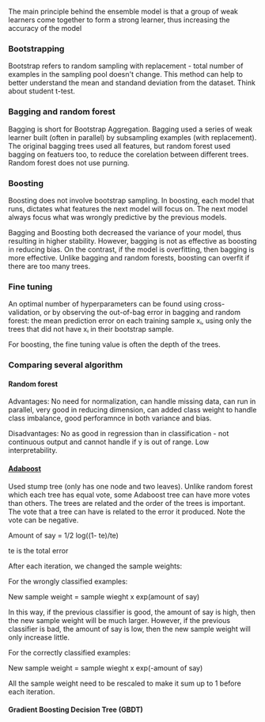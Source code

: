 The main principle behind the ensemble model is that a group of weak learners come together to form a strong learner, 
thus increasing the accuracy of the model

### Bootstrapping
Bootstrap refers to random sampling with replacement - total number of examples in the sampling pool doesn't change. 
This method can help to better understand the mean and standand deviation from the dataset. Think about student t-test.

### Bagging and random forest
Bagging is short for Bootstrap Aggregation.
Bagging used a series of weak learner built (often in parallel) by subsampling examples (with replacement). 
The original bagging trees used all features, 
but random forest used bagging on featuers too, to reduce the corelation between different trees. Random forest does not use purning.

### Boosting
Boosting does not involve bootstrap sampling. In boosting, each model that runs, dictates what features the next model will focus on. 
The next model always focus what was wrongly predictive by the previous models.

Bagging and Boosting both decreased the variance of your model, thus resulting in higher stability. 
However, bagging is not as effective as boosting in reducing bias. 
On the contrast, if the model is overfitting, then bagging is more effective. 
Unlike bagging and random forests, boosting can overfit if there are too many trees.

### Fine tuning
An optimal number of hyperparameters can be found using cross-validation, or by observing the out-of-bag error in bagging and random forest: 
the mean prediction error on each training sample xᵢ, using only the trees that did not have xᵢ in their bootstrap sample.

For boosting, the fine tuning value is often the depth of the trees.

### Comparing several algorithm
#### Random forest

Advantages:
No need for normalization, can handle missing data, can run in parallel, 
very good in reducing dimension, 
can added class weight to handle class imbalance, 
good perforamnce in both variance and bias.

Disadvantages:
No as good in regression than in classification - not continuous output and cannot handle if y is out of range.
Low interpretability. 

#### [Adaboost](https://www.youtube.com/watch?v=LsK-xG1cLYA)
Used stump tree (only has one node and two leaves). 
Unlike random forest which each tree has equal vote, some Adaboost tree can have more votes than others.
The trees are related and the order of the trees is important. 
The vote that a tree can have is related to the error it produced. 
Note the vote can be negative. 

Amount of say = 1/2 log((1- te)/te)

te is the total error

After each iteration, we changed the sample weights:

For the wrongly classified examples:

New sample weight = sample wieght x exp(amount of say)

In this way, if the previous classifier is good, the amount of say is high, 
then the new sample weight will be much larger. However, if the previous classifier is bad,
the amount of say is low, then the new sample weight will only increase little.

For the correctly classified examples:

New sample weight = sample wieght x exp(-amount of say)

All the sample weight need to be rescaled to make it sum up to 1 before each iteration.


#### Gradient Boosting Decision Tree (GBDT)


